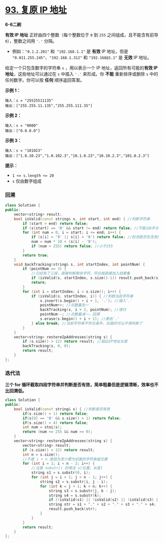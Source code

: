 # [93. 复原 IP 地址](https://leetcode-cn.com/problems/restore-ip-addresses/)

**6-6二刷**

**有效 IP 地址** 正好由四个整数（每个整数位于 `0` 到 `255` 之间组成，且不能含有前导 `0`），整数之间用 `'.'` 分隔。

- 例如：`"0.1.2.201"` 和` "192.168.1.1"` 是 **有效** IP 地址，但是 `"0.011.255.245"`、`"192.168.1.312"` 和 `"192.168@1.1"` 是 **无效** IP 地址。

给定一个只包含数字的字符串 `s` ，用以表示一个 IP 地址，返回所有可能的**有效 IP 地址**，这些地址可以通过在 `s` 中插入 `'.'` 来形成。你 **不能** 重新排序或删除 `s` 中的任何数字。你可以按 **任何** 顺序返回答案。

**示例 1：**

```
输入：s = "25525511135"
输出：["255.255.11.135","255.255.111.35"]
```

**示例 2：**

```
输入：s = "0000"
输出：["0.0.0.0"]
```

**示例 3：**

```
输入：s = "101023"
输出：["1.0.10.23","1.0.102.3","10.1.0.23","10.10.2.3","101.0.2.3"]
```

**提示：**

- `1 <= s.length <= 20`
- `s` 仅由数字组成

### 回溯

```c++
class Solution {
public:
    vector<string> result;
    bool isValid(const string& s, int start, int end) { //判断字符串
        if (start > end) return false;
        if (s[start] == '0' && start != end) return false; //不能以0开头但不为0
        for (int num = 0, i = start; i <= end; i++) {
            if (s[i] > '9' || s[i] < '0') return false; //检测是否包含其他字符
            num = num * 10 + (s[i] - '0');
            if (num > 255) return false; //小于255
        }
        return true;
    }
    void backTracking(string& s, int startIndex, int pointNum) {
        if (pointNum == 3) { 
            //已经有了三段，直接判断剩余字符，符合就直接加入结果集
            if (isValid(s, startIndex, s.size()-1)) result.push_back(s);
            return;
        }
        for (int i = startIndex; i < s.size(); i++) {
            if (isValid(s, startIndex, i)) { //判断当前字符串
                s.insert(s.begin() + i + 1, '.'); //插入'.'
                pointNum++; //点数量加一
                backTracking(s, i + 2, pointNum); //递归
                pointNum--; //点数量减一，回溯
                s.erase(s.begin() + i + 1); //删去'.'
            } else break; //当前字符串不符合条件，后面的可以不用判断了
        }
    }
    vector<string> restoreIpAddresses(string s) {
        if (s.size() > 12) return result; //超出IP地址长度
        backTracking(s, 0, 0);
        return result;
    }
};
```

### 迭代法

**三个 for 循环截取四段字符串并判断是否有效，简单粗暴但是逻辑清晰，效率也不比回溯低。**

```c++
class Solution {
public:
    bool isValid(const string& s) { //判断是否有效
        if(s.size() < 1) return false;
        if(s[0] == '0' && s.size() > 1) return false;
        if(s.size() > 4) return false;
        int num = stoi(s);
        return (num <= 255 && num >= 0);
    }
    vector<string> restoreIpAddresses(string s) {
        vector<string> result;
        if (s.size() > 12) return result;
        int n = s.size();
        //不是 i < n 是因为至少要为后面的字符串留位置
        for (int i = 1; i < n - 2; i++) {
            //注意 substr() 的用法 s(位置，长度)
            string s1 = s.substr(0, i);
            for (int j = i + 1; j < n - 1; j++) {
                string s2 = s.substr(i, j - i);
                for (int k = j + 1; k < n; k++) {
                    string s3 = s.substr(j, k - j);
                    string s4 = s.substr(k);
                    if (!isValid(s1) || !isValid(s2) || !isValid(s3) || !isValid(s4)) continue; //有一段不符合就跳过
                    string str = s1 + "." + s2 + "." + s3 + "." + s4;
                    result.push_back(str);
                }
            }
        }
        return result;
    }
};
```